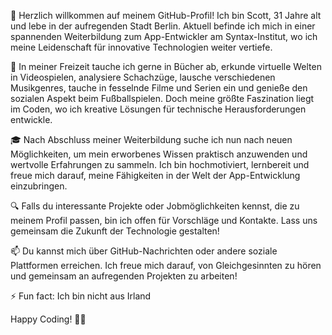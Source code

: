 👋 Herzlich willkommen auf meinem GitHub-Profil! Ich bin Scott, 31 Jahre alt und lebe in der aufregenden Stadt Berlin. Aktuell befinde ich mich in einer spannenden Weiterbildung zum App-Entwickler am Syntax-Institut, wo ich meine Leidenschaft für innovative Technologien weiter vertiefe.

🚀 In meiner Freizeit tauche ich gerne in Bücher ab, erkunde virtuelle Welten in Videospielen, analysiere Schachzüge, lausche verschiedenen Musikgenres, tauche in fesselnde Filme und Serien ein und genieße den sozialen Aspekt beim Fußballspielen. Doch meine größte Faszination liegt im Coden, wo ich kreative Lösungen für technische Herausforderungen entwickle.

🎓 Nach Abschluss meiner Weiterbildung suche ich nun nach neuen Möglichkeiten, um mein erworbenes Wissen praktisch anzuwenden und wertvolle Erfahrungen zu sammeln. Ich bin hochmotiviert, lernbereit und freue mich darauf, meine Fähigkeiten in der Welt der App-Entwicklung einzubringen.

🔍 Falls du interessante Projekte oder Jobmöglichkeiten kennst, die zu meinem Profil passen, bin ich offen für Vorschläge und Kontakte. Lass uns gemeinsam die Zukunft der Technologie gestalten!

📫 Du kannst mich über GitHub-Nachrichten oder andere soziale Plattformen erreichen. Ich freue mich darauf, von Gleichgesinnten zu hören und gemeinsam an aufregenden Projekten zu arbeiten!

⚡ Fun fact: Ich bin nicht aus Irland

Happy Coding! 🚀✨

<!---
ScottKrueger93/ScottKrueger93 is a ✨ special ✨ repository because its `README.md` (this file) appears on your GitHub profile.
You can click the Preview link to take a look at your changes.
--->
